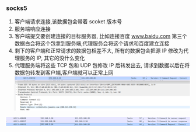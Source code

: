 ### socks5

1. 客户端请求连接,该数据包会带着 scoket 版本号
2. 服务端响应连接
3. 客户端提交要创建连接的目标服务器, 比如连接百度 www.baidu.com 第三个数据白会将这个包拿到服务端,代理服务会将这个请求和百度建立连接
4. 剩下的客户端和正常请求的数据包相差不大, 所有的数据包会把源 IP 修改为代理服务的 IP, 其它的没什么变化
5. 代理服务端将这些 TCP 包和 UDP 包修改 IP 后转发出去, 请求到数据以后在将数据包转发到客户端,客户端就可以正常上网
   ![image](typoraImage/0UUOQR912UREYFUU_30.png)

![image-20201216172826286](typoraImage/7X8VZK~U08BI@VJ@GC$1648.png)
